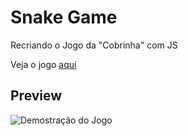 # Snake Game

Recriando o Jogo da "Cobrinha" com JS

Veja o jogo [aqui](https://dtoqueiro.github.io/SnakeGame/)

## Preview

![Demostração do Jogo](assets/Cobrinha.gif)
